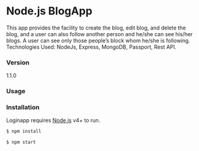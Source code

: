 # Node.js BlogApp

This app provides the facility to create the blog, edit blog, and delete the blog, and a user can also follow another person and he/she can see his/her blogs. A user can see only those people’s block whom he/she is following.
Technologies Used: NodeJs, Express, MongoDB, Passport, Rest API.

### Version
1.1.0

### Usage


### Installation

Loginapp requires [Node.js](https://nodejs.org/) v4+ to run.

```sh
$ npm install
```

```sh
$ npm start
```
